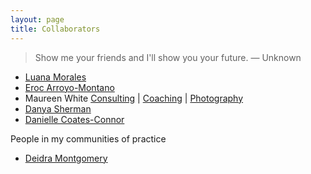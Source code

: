 ```yaml
---
layout: page
title: Collaborators
---
```


> Show me your friends and I'll show you your future. — Unknown

* [Luana Morales](https://www.handsofgaiareiki.com/)
* [Eroc Arroyo-Montano](https://www.sonofatabey.com/)
* Maureen White [Consulting](https://www.maureenwhiteconsulting.com/) | [Coaching](https://www.maureenwhitecoaching.com/) | [Photography](https://www.maureenwhitephotography.com/)
* [Danya Sherman](https://www.danyasherman.com/)
* [Danielle Coates-Connor](https://infinitegrowth.rocks/)


People in my communities of practice

* [Deidra Montgomery](https://www.deidramontgomery.com/meet-deidra.html)


